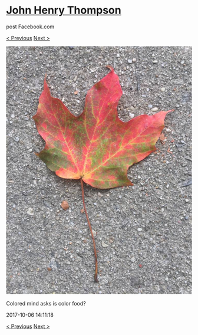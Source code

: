 # [John Henry Thompson](../README.md)
post Facebook.com

[< Previous](2017-10-06-7.md) [Next >](2017-10-06-9.md)

[![](../media/2017-10-06/Timeline-Photos-Colored-mind-asks-is-color-food-4.jpg)](../README.md)

Colored mind asks is color food?

2017-10-06 14:11:18

[< Previous](2017-10-06-7.md) [Next >](2017-10-06-9.md)